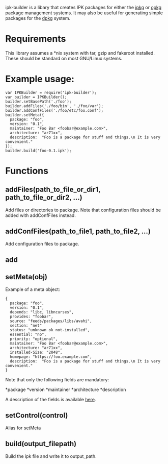 ipk-builder is a libary that creates IPK packages for either the [ipkg](https://en.wikipedia.org/wiki/Ipkg) or [opkg](https://en.wikipedia.org/wiki/Opkg) package management systems. It may also be useful for generating simple packages for the [dpkg](https://en.wikipedia.org/wiki/Dpkg) system.

# Requirements 

This library assumes a *nix system with tar, gzip and fakeroot installed. These should be standard on most GNU/Linux systems.

# Example usage:

    var IPKBuilder = require('ipk-builder');
    var builder = IPKBuilder();
    builder.setBasePath('./foo');
    builder.addFiles('./foo/bin', './foo/var');
    builder.addConfFiles('./foo/etc/foo.conf');
    builder.setMeta({  
      package: "foo",
      version: "0.1",
      maintainer: "Foo Bar <foobar@example.com>",
      architecture: "ar71xx",
      description:  "Foo is a package for stuff and things.\n It is very convenient."
    });
    builder.build('foo-0.1.ipk');

# Functions

## addFiles(path_to_file_or_dir1, path_to_file_or_dir2, ...)

Add files or directories to package. Note that configuration files should be added with addConfFiles instead.

## addConfFiles(path_to_file1, path_to_file2, ...)

Add configuration files to package.

## add 

## setMeta(obj)

Example of a meta object:

    {  
      package: "foo",
      version: "0.1",
      depends: "libc, libncurses",
      provides: "foobar",
      source: "feeds/packages/libs/avahi",
      section: "net"
      status: "unknown ok not-installed",
      essential: "no",
      priority: "optional",
      maintainer: "Foo Bar <foobar@example.com>",
      architecture: "ar71xx",
      installed-Size: "2048",
      homepage: "https://foo.example.com",
      description:  "Foo is a package for stuff and things.\n It is very convenient."
    }

Note that only the following fields are mandatory:

*package
*version
*maintainer
*architecture
*description

A description of the fields is available [here](https://www.debian.org/doc/debian-policy/ch-controlfields.html).

## setControl(control)

Alias for setMeta

## build(output_filepath) 

Build the ipk file and write it to output_path.
